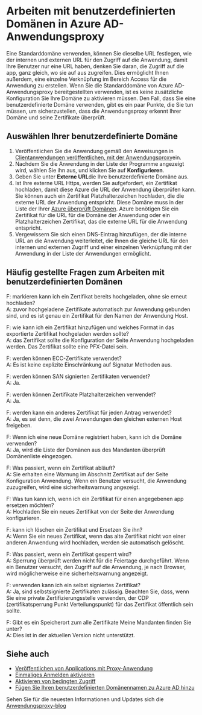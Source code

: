 <properties
    pageTitle="Arbeiten mit benutzerdefinierten Domänen in Azure AD-Anwendungsproxy | Microsoft Azure"
    description="Deckblätter arbeiten wie mit benutzerdefinierten Domänen in Azure AD-Anwendungsproxy."
    services="active-directory"
    documentationCenter=""
    authors="kgremban"
    manager="femila"
    editor=""/>

<tags
    ms.service="active-directory"
    ms.workload="identity"
    ms.tgt_pltfrm="na"
    ms.devlang="na"
    ms.topic="article"
    ms.date="06/22/2016"
    ms.author="kgremban"/>

# <a name="working-with-custom-domains-in-azure-ad-application-proxy"></a>Arbeiten mit benutzerdefinierten Domänen in Azure AD-Anwendungsproxy

Eine Standarddomäne verwenden, können Sie dieselbe URL festlegen, wie der internen und externen URL für den Zugriff auf die Anwendung, damit Ihre Benutzer nur eine URL haben, denken Sie daran, die Zugriff auf die app, ganz gleich, wo sie auf aus zugreifen. Dies ermöglicht Ihnen außerdem, eine einzelne Verknüpfung im Bereich Access für die Anwendung zu erstellen. Wenn Sie die Standarddomäne von Azure AD-Anwendungsproxy bereitgestellten verwenden, ist es keine zusätzliche Konfiguration Sie Ihre Domäne zu aktivieren müssen. Den Fall, dass Sie eine benutzerdefinierte Domäne verwenden, gibt es ein paar Punkte, die Sie tun müssen, um sicherzustellen, dass die Anwendungsproxy erkennt Ihrer Domäne und seine Zertifikate überprüft.

## <a name="selecting-your-custom-domain"></a>Auswählen Ihrer benutzerdefinierte Domäne

1. Veröffentlichen Sie die Anwendung gemäß den Anweisungen in [Clientanwendungen veröffentlichen, mit der Anwendungsproxy](active-directory-application-proxy-publish.md)ein.
2. Nachdem Sie die Anwendung in der Liste der Programme angezeigt wird, wählen Sie ihn aus, und klicken Sie auf **Konfigurieren**.
3. Geben Sie unter **Externe URL**die Ihre benutzerdefinierte Domäne aus.
4. Ist Ihre externe URL Https, werden Sie aufgefordert, ein Zertifikat hochladen, damit diese Azure die URL der Anwendung überprüfen kann. Sie können auch ein Zertifikat Platzhalterzeichen hochladen, die die externe URL der Anwendung entspricht. Diese Domäne muss in der Liste der Ihrer [Azure überprüft Domänen](https://msdn.microsoft.com/library/azure/jj151788.aspx). Azure benötigen Sie ein Zertifikat für die URL für die Domäne der Anwendung oder ein Platzhalterzeichen Zertifikat, das die externe URL für die Anwendung entspricht.
5. Vergewissern Sie sich einen DNS-Eintrag hinzufügen, der die interne URL an die Anwendung weiterleitet, die Ihnen die gleiche URL für den internen und externen Zugriff und einer einzelnen Verknüpfung mit der Anwendung in der Liste der Anwendungen ermöglicht.

## <a name="frequently-asked-questions-about-working-with-custom-domains"></a>Häufig gestellte Fragen zum Arbeiten mit benutzerdefinierten Domänen

F: markieren kann ich ein Zertifikat bereits hochgeladen, ohne sie erneut hochladen?  
A: zuvor hochgeladene Zertifikate automatisch zur Anwendung gebunden sind, und es ist genau ein Zertifikat für den Namen der Anwendung Host.  

F: wie kann ich ein Zertifikat hinzufügen und welches Format in das exportierte Zertifikat hochgeladen werden sollte?  
A: das Zertifikat sollte die Konfiguration der Seite Anwendung hochgeladen werden. Das Zertifikat sollte eine PFX-Datei sein.  

F: werden können ECC-Zertifikate verwendet?  
A: Es ist keine explizite Einschränkung auf Signatur Methoden aus.  

F: werden können SAN signierten Zertifikaten verwendet?  
A: Ja.  

F: werden können Zertifikate Platzhalterzeichen verwendet?  
A: Ja.  

F: werden kann ein anderes Zertifikat für jeden Antrag verwendet?  
A: Ja, es sei denn, die zwei Anwendungen den gleichen externen Host freigeben.  

F: Wenn ich eine neue Domäne registriert haben, kann ich die Domäne verwenden?  
A: Ja, wird die Liste der Domänen aus des Mandanten überprüft Domänenliste eingezogen.  

F: Was passiert, wenn ein Zertifikat abläuft?  
A: Sie erhalten eine Warnung im Abschnitt Zertifikat auf der Seite Konfiguration Anwendung. Wenn ein Benutzer versucht, die Anwendung zuzugreifen, wird eine sicherheitswarnung angezeigt.  

F: Was tun kann ich, wenn ich ein Zertifikat für einen angegebenen app ersetzen möchten?  
A: Hochladen Sie ein neues Zertifikat von der Seite der Anwendung konfigurieren.  

F: kann ich löschen ein Zertifikat und Ersetzen Sie ihn?  
A: Wenn Sie ein neues Zertifikat, wenn das alte Zertifikat nicht von einer anderen Anwendung wird hochladen, werden sie automatisch gelöscht.  

F: Was passiert, wenn ein Zertifikat gesperrt wird?  
A: Sperrung überprüft werden nicht für die Feiertage durchgeführt. Wenn ein Benutzer versucht, den Zugriff auf die Anwendung, je nach Browser, wird möglicherweise eine sicherheitswarnung angezeigt.  

F: verwenden kann ich ein selbst signiertes Zertifikat?  
A: Ja, sind selbstsignierte Zertifikaten zulässig. Beachten Sie, dass, wenn Sie eine private Zertifizierungsstelle verwenden, der CDP (zertifikatsperrung Punkt Verteilungspunkt) für das Zertifikat öffentlich sein sollte.  

F: Gibt es ein Speicherort zum alle Zertifikate Meine Mandanten finden Sie unter?  
A: Dies ist in der aktuellen Version nicht unterstützt.  


## <a name="see-also"></a>Siehe auch

- [Veröffentlichen von Applications mit Proxy-Anwendung](active-directory-application-proxy-publish.md)
- [Einmaliges Anmelden aktivieren](active-directory-application-proxy-sso-using-kcd.md)
- [Aktivieren von bedingten Zugriff](active-directory-application-proxy-conditional-access.md)
- [Fügen Sie Ihren benutzerdefinierten Domänennamen zu Azure AD hinzu](active-directory-add-domain.md)

Sehen Sie für die neuesten Informationen und Updates sich die [Anwendungsproxy-blog](http://blogs.technet.com/b/applicationproxyblog/)
